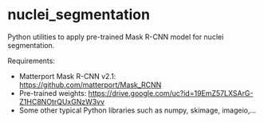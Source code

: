 # nuclei_segmentation
Python utilities to apply pre-trained Mask R-CNN model for nuclei segmentation.

Requirements:
- Matterport Mask R-CNN v2.1: https://github.com/matterport/Mask_RCNN
- Pre-trained weights: https://drive.google.com/uc?id=19EmZ57LXSArG-Z1HC8NOtrQUxGNzW3vv
- Some other typical Python libraries such as numpy, skimage, imageio,...
